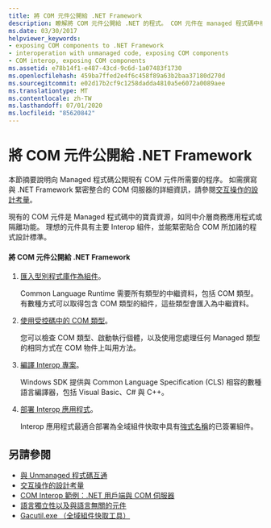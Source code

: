 ```yaml
---
title: 將 COM 元件公開給 .NET Framework
description: 瞭解將 COM 元件公開給 .NET 的程式。 COM 元件在 managed 程式碼中相當重要，做為中介層商務應用程式或隔離的功能。
ms.date: 03/30/2017
helpviewer_keywords:
- exposing COM components to .NET Framework
- interoperation with unmanaged code, exposing COM components
- COM interop, exposing COM components
ms.assetid: e78b14f1-e487-43cd-9c6d-1a07483f1730
ms.openlocfilehash: 459ba7ffed2e4f6c458f89a63b2baa37180d270d
ms.sourcegitcommit: e02d17b2cf9c1258dadda4810a5e6072a0089aee
ms.translationtype: MT
ms.contentlocale: zh-TW
ms.lasthandoff: 07/01/2020
ms.locfileid: "85620842"
---
```

# <a name="exposing-com-components-to-the-net-framework"></a>將 COM 元件公開給 .NET Framework
本節摘要說明向 Managed 程式碼公開現有 COM 元件所需要的程序。 如需撰寫與 .NET Framework 緊密整合的 COM 伺服器的詳細資訊，請參閱[交互操作的設計考量](https://docs.microsoft.com/previous-versions/dotnet/netframework-4.0/61aax4kh(v=vs.100))。
  
 現有的 COM 元件是 Managed 程式碼中的寶貴資源，如同中介層商務應用程式或隔離功能。 理想的元件具有主要 Interop 組件，並能緊密貼合 COM 所加諸的程式設計標準。  
  
#### <a name="to-expose-com-components-to-the-net-framework"></a>將 COM 元件公開給 .NET Framework  
  
1. [匯入型別程式庫作為組件](importing-a-type-library-as-an-assembly.md)。  
  
     Common Language Runtime 需要所有類型的中繼資料，包括 COM 類型。 有數種方式可以取得包含 COM 類型的組件，這些類型會匯入為中繼資料。  
  
2. [使用受控碼中的 COM 類型](https://docs.microsoft.com/previous-versions/dotnet/netframework-4.0/3y76b69k(v=vs.100))。  
  
     您可以檢查 COM 類型、啟動執行個體，以及使用您處理任何 Managed 類型的相同方式在 COM 物件上叫用方法。  
  
3. [編譯 Interop 專案](compiling-an-interop-project.md)。  
  
     Windows SDK 提供與 Common Language Specification (CLS) 相容的數種語言編譯器，包括 Visual Basic、C# 與 C++。  
  
4. [部署 Interop 應用程式](deploying-an-interop-application.md)。  
  
     Interop 應用程式最適合部署為全域組件快取中具有[強式名稱](../../standard/assembly/strong-named.md)的已簽署組件。  
  
## <a name="see-also"></a>另請參閱

- [與 Unmanaged 程式碼互通](index.md)
- [交互操作的設計考量](https://docs.microsoft.com/previous-versions/dotnet/netframework-4.0/61aax4kh(v=vs.100))
- [COM Interop 範例：.NET 用戶端與 COM 伺服器](com-interop-sample-net-client-and-com-server.md)
- [語言獨立性以及與語言無關的元件](../../standard/language-independence-and-language-independent-components.md)
- [Gacutil.exe （全域組件快取工具）](../tools/gacutil-exe-gac-tool.md)
